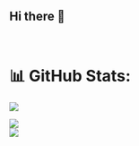 ## Hi there 👋

 <br>

  # 📊 GitHub Stats:
![](https://github-readme-stats.vercel.app/api?username=farasat-basra&show_icons=true&theme=transparent&hide_border=false&include_all_commits=false&count_private=false)<br/>
<!-- &show=reviews,discussions_started,discussions_answered,prs_merged,prs_merged_percentage& -->
![](https://github-readme-streak-stats.herokuapp.com/?user=farasat-basra&theme=transparent&hide_border=false)<br/>
![](https://github-readme-stats.vercel.app/api/top-langs/?username=farasat-basra&theme=transparent&hide_border=false&include_all_commits=false&count_private=false&layout=compact)


  <br>

<!--
**Farasat-Basra/Farasat-Basra** is a ✨ _special_ ✨ repository because its `README.md` (this file) appears on your GitHub profile.

Here are some ideas to get you started:

- 🔭 I’m currently working on ...
- 🌱 I’m currently learning ...
- 👯 I’m looking to collaborate on ...
- 🤔 I’m looking for help with ...
- 💬 Ask me about ...
- 📫 How to reach me: ...
- 😄 Pronouns: ...
- ⚡ Fun fact: ...
-->
